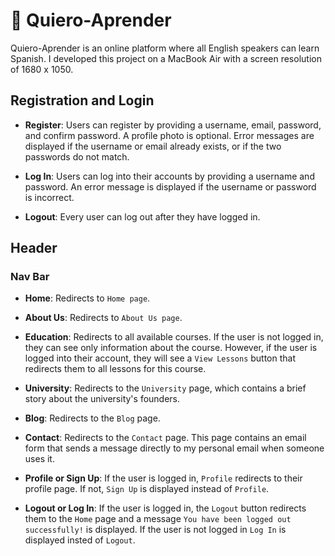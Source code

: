 
# 📖 Quiero-Aprender

Quiero-Aprender is an online platform where all English speakers can learn Spanish.
I developed this project on a MacBook Air with a screen resolution of 1680 x 1050.

## Registration and Login

- **Register**: Users can register by providing a username, email, password, and confirm password. A profile photo is optional. Error messages are displayed if the username or email already exists, or if the two passwords do not match.

- **Log In**: Users can log into their accounts by providing a username and password. An error message is displayed if the username or password is incorrect.

- **Logout**: Every user can log out after they have logged in.

## Header

### Nav Bar

- **Home**: Redirects to ``Home page``.

- **About Us**: Redirects to ``About Us page``.

- **Education**: Redirects to all available courses.  If the user is not logged in, they can see only information about the course. However, if the user is logged into their account, they will see a ``View Lessons`` button that redirects them to all lessons for this course.

- **University**: Redirects to the ``University`` page, which contains a brief story about the university's founders.

- **Blog**: Redirects to the ``Blog`` page.

- **Contact**: Redirects to the ``Contact`` page. This page contains an email form that sends a message directly to my personal email when someone uses it.

- **Profile or Sign Up**: If the user is logged in, ``Profile`` redirects to their profile page. If not, ``Sign Up`` is displayed instead of ``Profile``.

- **Logout or Log In**: If the user is logged in, the ``Logout`` button redirects them to the ``Home`` page and a message ``You have been logged out successfully!`` is displayed. If the user is not logged in ``Log In`` is displayed insted of ``Logout``.

